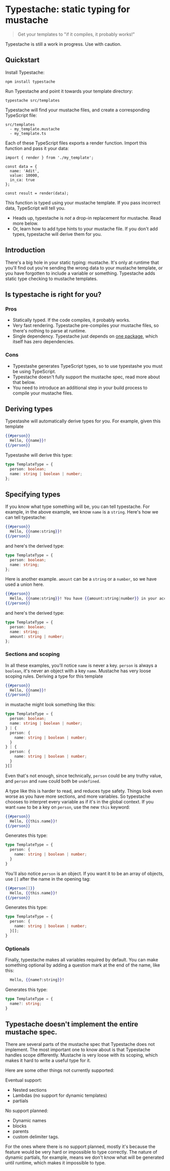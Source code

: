 # Typestache: static typing for mustache

> Get your templates to "if it compiles, it probably works!"

Typestache is still a work in progress. Use with caution.

## Quickstart
Install Typestache:

```
npm install typestache
```

Run Typestache and point it towards your template directory:

```
typestache src/templates
```

Typestache will find your mustache files, and create a corresponding TypeScript file:

```
src/templates
  - my_template.mustache
  - my_template.ts
```

Each of these TypeScript files exports a render function. Import this function and pass it your data:

```
import { render } from './my_template';

const data = {
  name: 'Adit',
  value: 10000,
  in_ca: true
};

const result = render(data);
```

This function is typed using your mustache template. If you pass incorrect data, TypeScript will tell you.

- Heads up, typestache is *not* a drop-in replacement for mustache. Read more below.
- Or, learn how to add type hints to your mustache file. If you don't add types, typestache will derive them for you.

## Introduction
There's a big hole in your static typing: mustache. It's only at runtime that you'll find out you're sending the wrong data to your mustache template, or you have forgotten to include a variable or something. Typestache adds static type checking to mustache templates.

## Is typestache is right for you? 

### Pros
- Statically typed. If the code compiles, it probably works.
- Very fast rendering. Typestache pre-compiles your mustache files, so there's nothing to parse at runtime.
- Single dependency. Typestache just depends on [one package](https://github.com/egonSchiele/tarsec), which itself has zero dependencies.

### Cons
- Typestashe generates TypeScript types, so to use typestashe you must be using TypeScript.
- Typestache doesn't fully support the mustache spec, read more about that below.
- You need to introduce an additional step in your build process to compile your mustache files.

## Deriving types

Typestashe will automatically derive types for you. For example, given this template

```mustache
{{#person}}
  Hello, {{name}}!
{{/person}}
```

Typestashe will derive this type:

```typescript
type TemplateType = {
  person: boolean;
  name: string | boolean | number;
};
```

## Specifying types
If you know what type something will be, you can tell typestache. For example, in the above example, we know `name` is a `string`. Here's how we can tell typestache:

```mustache
{{#person}}
  Hello, {{name:string}}!
{{/person}}
```

and here's the derived type:

```typescript
type TemplateType = {
  person: boolean;
  name: string;
};
```

Here is another example. `amount` can be a `string` or a `number`, so we have used a union here.

```mustache
{{#person}}
  Hello, {{name:string}}! You have {{amount:string|number}} in your account.
{{/person}}
```

and here's the derived type:

```typescript
type TemplateType = {
  person: boolean;
  name: string;
  amount: string | number; 
};
```

### Sections and scoping

In all these examples, you'll notice `name` is never a key. `person` is always a `boolean`, it's never an object with a key `name`. Mustache has very loose scoping rules. Deriving a type for this template 

```mustache
{{#person}}
  Hello, {{name}}!
{{/person}}
```

in mustache might look something like this:

```typescript
type TemplateType = {
  person: boolean;
  name: string | boolean | number;
} | {
  person: {
    name: string | boolean | number;
  }
} | {
  person: {
    name: string | boolean | number;
  }
}[]
```

Even that's not enough, since technically, `person` could be any truthy value, and `person` and `name` could both be `undefined`.

A type like this is harder to read, and reduces type safety. Things look even worse as you have more sections, and more variables. So typestache chooses to interpret every variable as if it's in the global context. If you want `name` to be a key on `person`, use the new `this` keyword:

```mustache
{{#person}}
  Hello, {{this.name}}!
{{/person}}
```

Generates this type:

```typescript
type TemplateType = {
  person: {
    name: string | boolean | number;
  }
}
```

You'll also notice `person` is an object. If you want it to be an array of objects, use `[]` after the name in the opening tag:

```mustache
{{#person[]}}
  Hello, {{this.name}}!
{{/person}}
```


Generates this type:

```typescript
type TemplateType = {
  person: {
    name: string | boolean | number;
  }[];
}
```

### Optionals

Finally, typestache makes all variables required by default. You can make something optional by adding a question mark at the end of the name, like this:

```mustache
  Hello, {{name?:string}}!
```

Generates this type:

```typescript
type TemplateType = {
  name?: string;
}
```

## Typestache doesn't implement the entire mustache spec.

There are several parts of the mustache spec that Typestache does not implement. The most important one to know about is that Typestache handles scope differently. Mustache is very loose with its scoping, which makes it hard to write a useful type for it.

Here are some other things not currently supported:

Eventual support:

- Nested sections
- Lambdas (no support for dynamic templates)
- partials

No support planned:

- Dynamic names
- blocks
- parents
- custom delimiter tags.

For the ones where there is no support planned, mostly it's because the feature would be very hard or impossible to type correctly. The nature of dynamic partials, for example, means we don't know what will be generated until runtime, which makes it impossible to type.

